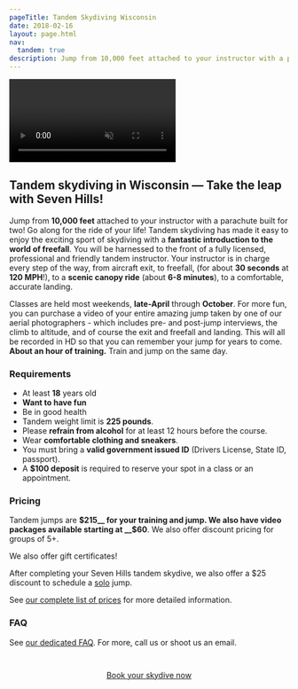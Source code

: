 ```yaml
---
pageTitle: Tandem Skydiving Wisconsin
date: 2018-02-16
layout: page.html
nav:
  tandem: true
description: Jump from 10,000 feet attached to your instructor with a parachute built for two! Go along for the ride of your life! You will be harnessed to the front of a fully licensed, professional and friendly tandem instructor.
---
```


<video class="tandem-video" autoplay="autoplay" loop="true" muted="">
  <source src="../video/boom.mp4">
  <source src="../video/boom.webm">
</video>

## Tandem skydiving in Wisconsin &mdash; Take the leap with Seven Hills!

Jump from __10,000 feet__ attached to your instructor with a parachute built for two! Go along for the ride of your life! Tandem skydiving has made it easy to enjoy the exciting sport of skydiving with a __fantastic introduction to the world of freefall__. You will be harnessed to the front of a fully licensed, professional and friendly tandem instructor. Your instructor is in charge every step of the way, from aircraft exit, to freefall, (for about __30 seconds__ at __120 MPH__!), to a __scenic canopy ride__ (about __6-8 minutes__), to a comfortable, accurate landing.

Classes are held most weekends, __late-April__ through __October__. For more fun, you can purchase a video of your entire amazing jump taken by one of our aerial photographers - which includes pre- and post-jump interviews, the climb to altitude, and of course the exit and freefall and landing. This will all be recorded in HD so that you can remember your jump for years to come. __About an hour of training.__ Train and jump on the same day.

### Requirements

  * At least __18__ years old
  * __Want to have fun__
  * Be in good health
  * Tandem weight limit is __225 pounds__.
  * Please __refrain from alcohol__ for at least 12 hours before the course.
  * Wear __comfortable clothing and sneakers__.
  * You must bring a __valid government issued ID__ (Drivers License, State ID, passport).
  * A __$100 deposit__ is required to reserve your spot in a class or an appointment.

### Pricing

Tandem jumps are __$215__ for your training and jump. We also have video packages available starting at __$60__. We also offer discount pricing for groups of 5+.

We also offer gift certificates!

After completing your Seven Hills tandem skydive, we also offer a $25 discount to schedule a [solo](../solo-skydiving-wisconsin) jump.

See [our complete list of prices](../prices#tandem-pricing) for more detailed information.

### FAQ

See [our dedicated FAQ](../frequently-asked-questions). For more, call us or shoot us an email.

<div style="text-align: center;padding-top:2em">
  <a href="../../book-now" class="button button--primary">Book your skydive now <i class="fa fa-angle-double-right"></i></a>
</div>

<br>
